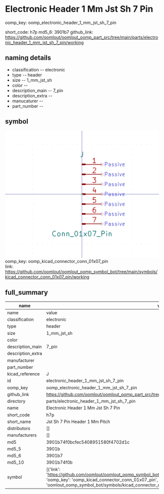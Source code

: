 # Electronic Header 1 Mm Jst Sh 7 Pin
oomp_key: oomp_electronic_header_1_mm_jst_sh_7_pin 


short_code: h7p
md5_6: 3901b7
github_link: https://github.com/oomlout/oomlout_oomp_part_src/tree/main/parts/electronic_header_1_mm_jst_sh_7_pin/working
## naming details
* classification -- electronic
* type -- header
* size -- 1_mm_jst_sh
* color -- 
* description_main -- 7_pin
* description_extra -- 
* manucaturer -- 
* part_number -- 



## symbol

![](symbol/0/working/working_600.png)  
oomp_key: oomp_kicad_connector_conn_01x07_pin  
link: https://github.com/oomlout/oomlout_oomp_symbol_bot/tree/main/symbols/kicad_connector_conn_01x07_pin/working  


## full_summary
| name | value | 
| --- | --- | 
| name | value | 
| classification | electronic | 
| type | header | 
| size | 1_mm_jst_sh | 
| color |  | 
| description_main | 7_pin | 
| description_extra |  | 
| manufacturer |  | 
| part_number |  | 
| kicad_reference | J | 
| id | electronic_header_1_mm_jst_sh_7_pin | 
| oomp_key | oomp_electronic_header_1_mm_jst_sh_7_pin | 
| github_link | https://github.com/oomlout/oomlout_oomp_part_src/tree/main/parts/electronic_header_1_mm_jst_sh_7_pin/working | 
| directory | parts/electronic_header_1_mm_jst_sh_7_pin | 
| name | Electronic Header 1 Mm Jst Sh 7 Pin | 
| short_code | h7p | 
| short_name | Jst Sh 7 Pin Header 1 Mm Pitch | 
| distributors | [] | 
| manufacturers | [] | 
| md5 | 3901b74f0bcfec5408951580f4702d1c | 
| md5_5 | 3901b | 
| md5_6 | 3901b7 | 
| md5_10 | 3901b74f0b | 
| symbol | [{'link': 'https://github.com/oomlout/oomlout_oomp_symbol_bot/tree/main/symbols/kicad_connector_conn_01x07_pin', 'oomp_key': 'oomp_kicad_connector_conn_01x07_pin', 'directory': 'oomlout_oomp_symbol_bot/symbols/kicad_connector_conn_01x07_pin//working/working.kicad_sym'}] | 
